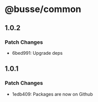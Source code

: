 # @busse/common

## 1.0.2

### Patch Changes

- 6bed991: Upgrade deps

## 1.0.1

### Patch Changes

- 1edb409: Packages are now on Github

